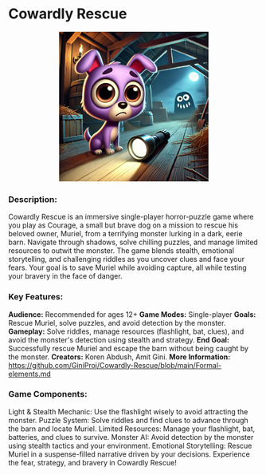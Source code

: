 # Cowardly Rescue
<div align="center">
  <img src="Cowardly_Dog_Rescue.png" width="300"/>
</div>

### Description:
Cowardly Rescue is an immersive single-player horror-puzzle game where you play as Courage, a small but brave dog on a mission to rescue his beloved owner, Muriel, from a terrifying monster lurking in a dark, eerie barn. Navigate through shadows, solve chilling puzzles, and manage limited resources to outwit the monster. The game blends stealth, emotional storytelling, and challenging riddles as you uncover clues and face your fears. Your goal is to save Muriel while avoiding capture, all while testing your bravery in the face of danger.

### Key Features:

**Audience:** Recommended for ages 12+
**Game Modes:** Single-player
**Goals:** Rescue Muriel, solve puzzles, and avoid detection by the monster.
**Gameplay:** Solve riddles, manage resources (flashlight, bat, clues), and avoid the monster's detection using stealth and strategy.
**End Goal:** Successfully rescue Muriel and escape the barn without being caught by the monster.
**Creators:** Koren Abdush, Amit Gini.
**More Information:** https://github.com/GiniProj/Cowardly-Rescue/blob/main/Formal-elements.md

### Game Components: 

Light & Stealth Mechanic: Use the flashlight wisely to avoid attracting the monster.
Puzzle System: Solve riddles and find clues to advance through the barn and locate Muriel.
Limited Resources: Manage your flashlight, bat, batteries, and clues to survive.
Monster AI: Avoid detection by the monster using stealth tactics and your environment.
Emotional Storytelling: Rescue Muriel in a suspense-filled narrative driven by your decisions.
Experience the fear, strategy, and bravery in Cowardly Rescue!
